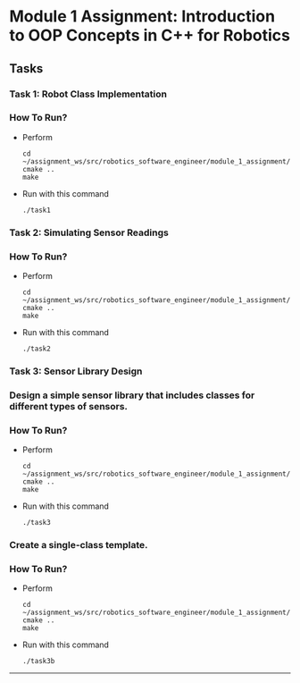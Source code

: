 # Module 1 Assignment: Introduction to OOP Concepts in C++ for Robotics

## Tasks

### Task 1: Robot Class Implementation

### How To Run?

- Perform
   ```
   cd ~/assignment_ws/src/robotics_software_engineer/module_1_assignment/build/
   cmake ..
   make
   ```
- Run with this command
   ```
   ./task1
   ```
   
### Task 2: Simulating Sensor Readings

### How To Run?

- Perform
   ```
   cd ~/assignment_ws/src/robotics_software_engineer/module_1_assignment/build/
   cmake ..
   make
   ```
- Run with this command
   ```
   ./task2
   ```

### Task 3: Sensor Library Design

### Design a simple sensor library that includes classes for different types of sensors.
### How To Run?

- Perform
   ```
   cd ~/assignment_ws/src/robotics_software_engineer/module_1_assignment/build/
   cmake ..
   make
   ```
- Run with this command
   ```
   ./task3
   ```

### Create a single-class template.
### How To Run?

- Perform
   ```
   cd ~/assignment_ws/src/robotics_software_engineer/module_1_assignment/build/
   cmake ..
   make
   ```
- Run with this command
   ```
   ./task3b
   ```
----

